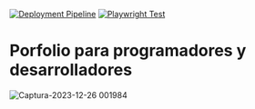 [![Deployment Pipeline](https://github.com/soyricardodev/ricardodev.pro/actions/workflows/pipeline.yml/badge.svg)](https://github.com/soyricardodev/ricardodev.pro/actions/workflows/pipeline.yml)
[![Playwright Test](https://github.com/soyricardodev/ricardodev.pro/actions/workflows/playwright.yml/badge.svg)](https://github.com/soyricardodev/ricardodev.pro/actions/workflows/pipeline.yml)


# Porfolio para programadores y desarrolladores

![Captura-2023-12-26 001984](https://github.com/midudev/portfolio.dev/assets/1561955/3978b101-ffb5-434b-bd1a-e218eb542e1f)
